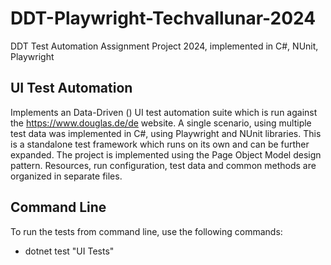 # DDT-Playwright-Techvallunar-2024
DDT Test Automation Assignment Project 2024, implemented in C#, NUnit, Playwright

## UI Test Automation
Implements an Data-Driven () UI test automation suite which is run against the https://www.douglas.de/de website. A single scenario, using multiple test data was implemented in C#, using Playwright and NUnit libraries. This is a standalone test framework which runs on its own and can be further expanded. The project is implemented using the Page Object Model design pattern. Resources, run configuration, test data and common methods are organized in separate files.

## Command Line
To run the tests from command line, use the following commands:
  - dotnet test "UI Tests"
